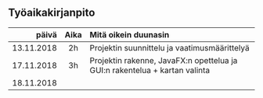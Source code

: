 ## Työaikakirjanpito
| päivä | Aika| Mitä oikein duunasin|
|--:|:-:|:--|
| 13.11.2018 | 2h | Projektin suunnittelu ja vaatimusmäärittelyä |
| 17.11.2018| 3h | Projektin rakenne, JavaFX:n opettelua ja GUI:n rakentelua + kartan valinta |
| 18.11.2018 |  |  |

